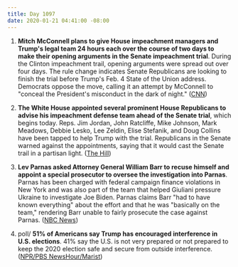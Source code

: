 ```yaml
---
title: Day 1097
date: 2020-01-21 04:41:00 -08:00
---
```


1. **Mitch McConnell plans to give House impeachment managers and Trump's legal team 24 hours each over the course of two days to make their opening arguments in the Senate impeachment trial**. During the Clinton impeachment trail, opening arguments were spread out over four days. The rule change indicates Senate Republicans are looking to finish the trial before Trump's Feb. 4 State of the Union address. Democrats oppose the move, calling it an attempt by McConnell to "conceal the President's misconduct in the dark of night." ([CNN](https://www.cnn.com/2020/01/20/politics/senate-organizing-resolution-released/index.html))

2. **The White House appointed several prominent House Republicans to advise his impeachment defense team ahead of the Senate trial**, which begins today. Reps. Jim Jordan, John Ratcliffe, Mike Johnson, Mark Meadows, Debbie Lesko, Lee Zeldin, Elise Stefanik, and Doug Collins have been tapped to help Trump with the trial. Republicans in the Senate warned against the appointments, saying that it would cast the Senate trail in a partisan light. ([The Hill](https://thehill.com/homenews/administration/479079-white-house-appoints-gop-house-members-to-impeachment-defense-team))

3. **Lev Parnas asked Attorney General William Barr to recuse himself and appoint a special prosecutor to oversee the investigation into Parnas**. Parnas has been charged with federal campaign finance violations in New York and was also part of the team that helped Giuliani pressure Ukraine to investigate Joe Biden. Parnas claims Barr "had to have known everything" about the effort and that he was "basically on the team," rendering Barr unable to fairly prosecute the case against Parnas. ([NBC News](https://www.nbcnews.com/politics/justice-department/giuliani-associate-lev-parnas-asks-ag-barr-recuse-himself-case-n1118916))

4. poll/ **51% of Americans say Trump has encouraged interference in U.S. elections**. 41% say the U.S. is not very prepared or not prepared to keep the 2020 election safe and secure from outside interference. ([NPR/PBS NewsHour/Marist](https://www.npr.org/2020/01/21/797101409/npr-poll-majority-of-americans-believe-trump-encourages-election-interference))
